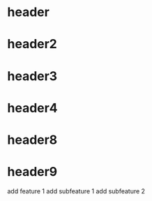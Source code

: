 # header 

# header2 

# header3
# header4
# header8
# header9
add feature 1 
add subfeature 1
add subfeature 2